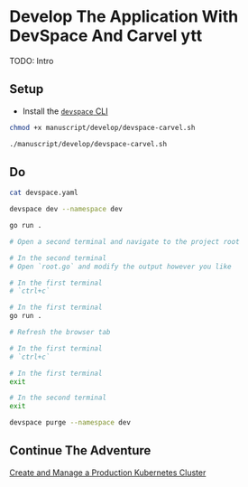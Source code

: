 # Develop The Application With DevSpace And Carvel ytt

TODO: Intro

## Setup

* Install the [`devspace` CLI](https://devspace.sh/docs/getting-started/installation)

```bash
chmod +x manuscript/develop/devspace-carvel.sh

./manuscript/develop/devspace-carvel.sh
```

## Do

```bash
cat devspace.yaml

devspace dev --namespace dev

go run .

# Open a second terminal and navigate to the project root

# In the second terminal
# Open `root.go` and modify the output however you like

# In the first terminal
# `ctrl+c`

# In the first terminal
go run .

# Refresh the browser tab

# In the first terminal
# `ctrl+c`

# In the first terminal
exit

# In the second terminal
exit

devspace purge --namespace dev
```

## Continue The Adventure

[Create and Manage a Production Kubernetes Cluster](../cluster/README.md)
